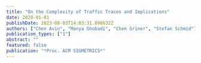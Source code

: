 ```yaml
---
title: "On the Complexity of Traffic Traces and Implications"
date: 2020-01-01
publishDate: 2023-08-03T14:03:31.898632Z
authors: ["Chen Avin", "Manya Ghobadi", "Chen Griner", "Stefan Schmid"]
publication_types: ["1"]
abstract: ""
featured: false
publication: "*Proc. ACM SIGMETRICS*"
---
```


